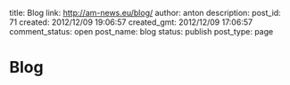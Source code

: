 title: Blog
link: http://am-news.eu/blog/
author: anton
description: 
post_id: 71
created: 2012/12/09 19:06:57
created_gmt: 2012/12/09 17:06:57
comment_status: open
post_name: blog
status: publish
post_type: page

# Blog

